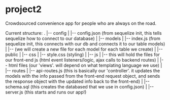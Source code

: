 # project2

Crowdsourced convenience app for people who are always on the road.

Current structure:
.
|-- config
|     |-- config.json (from sequelize init, this tells sequelize how to connect to our database)
|
|-- models
|     |-- index.js (from sequelize init, this connects with our db and connects it to our table models)
|     |-- (we will create a new file for each model for each table we create)
|
|-- public
|     |-- css
|         |-- style.css (styling)
|     |-- js
|         |-- this will hold the files for our front-end js (html event listeners/logic, ajax calls to backend routes)
|     |-- html files (our 'views'. will depend on what templating language we use)
|
|-- routes
|     |-- api-routes.js (this is basically our 'controller'. it updates the models with the info passed from the front-end request object, and sends the response object with the updated info back to the front-end)
|
|-- schema.sql (this creates the databased that we use in config.json)
|
|-- server.js (this starts and runs our app!)

